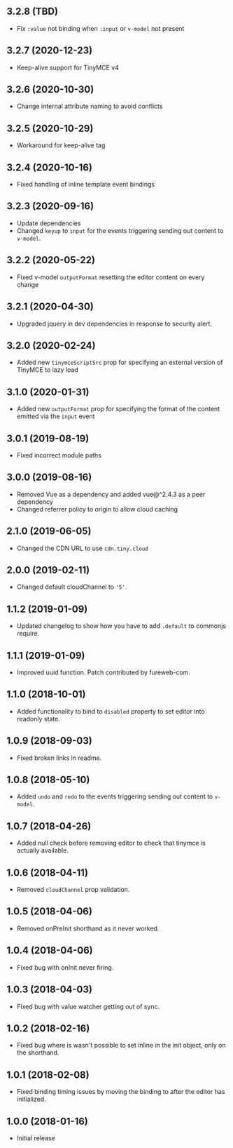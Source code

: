 ## 3.2.8 (TBD)
* Fix `:value` not binding when `:input` or `v-model` not present

## 3.2.7 (2020-12-23)
* Keep-alive support for TinyMCE v4

## 3.2.6 (2020-10-30)
* Change internal attribute naming to avoid conflicts

## 3.2.5 (2020-10-29)
* Workaround for keep-alive tag

## 3.2.4 (2020-10-16)
* Fixed handling of inline template event bindings

## 3.2.3 (2020-09-16)
* Update dependencies
* Changed `keyup` to `input` for the events triggering sending out content to `v-model`.

## 3.2.2 (2020-05-22)
* Fixed v-model `outputFormat` resetting the editor content on every change

## 3.2.1 (2020-04-30)
* Upgraded jquery in dev dependencies in response to security alert.

## 3.2.0 (2020-02-24)
* Added new `tinymceScriptSrc` prop for specifying an external version of TinyMCE to lazy load

## 3.1.0 (2020-01-31)
* Added new `outputFormat` prop for specifying the format of the content emitted via the `input` event

## 3.0.1 (2019-08-19)
* Fixed incorrect module paths

## 3.0.0 (2019-08-16)
* Removed Vue as a dependency and added vue@^2.4.3 as a peer dependency
* Changed referrer policy to origin to allow cloud caching

## 2.1.0 (2019-06-05)
* Changed the CDN URL to use `cdn.tiny.cloud`

## 2.0.0 (2019-02-11)
* Changed default cloudChannel to `'5'`.

## 1.1.2 (2019-01-09)
* Updated changelog to show how you have to add `.default` to commonjs require.

## 1.1.1 (2019-01-09)
* Improved uuid function. Patch contributed by fureweb-com.

## 1.1.0 (2018-10-01)
* Added functionality to bind to `disabled` property to set editor into readonly state.

## 1.0.9 (2018-09-03)
* Fixed broken links in readme.

## 1.0.8 (2018-05-10)
* Added `undo` and `redo` to the events triggering sending out content to `v-model`.

## 1.0.7 (2018-04-26)
* Added null check before removing editor to check that tinymce is actually available.

## 1.0.6 (2018-04-11)
* Removed `cloudChannel` prop validation.

## 1.0.5 (2018-04-06)
* Removed onPreInit shorthand as it never worked.

## 1.0.4 (2018-04-06)
* Fixed bug with onInit never firing.

## 1.0.3 (2018-04-03)
* Fixed bug with value watcher getting out of sync.

## 1.0.2 (2018-02-16)
* Fixed bug where is wasn't possible to set inline in the init object, only on the shorthand.

## 1.0.1 (2018-02-08)
* Fixed binding timing issues by moving the binding to after the editor has initialized. 

## 1.0.0 (2018-01-16)
* Initial release
